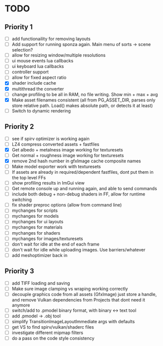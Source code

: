 # TODO

## Priority 1
- [ ] add functionaility for removing layouts
- [ ] Add support for running sponza again. Main menu of sorts -> scene selection?
- [ ] allow for resizing window/multiple resolutions
- [ ] ui mouse events lua callbacks
- [ ] ui keyboard lua callbacks
- [ ] controller support
- [ ] allow for fixed aspect ratio
- [x] shader include cache
- [x] multithread the converter
- [ ] change profiling to be all in RAM, no file writing. Show min + max + avg
- [x] Make asset filenames consistent (all from PG_ASSET_DIR, parses only store relative path. Load() makes absolute path, or detects it at least)
- [ ] Switch to dynamic rendering

## Priority 2
- [ ] see if spirv optimizer is working again
- [ ] LZ4 compress converted assets + fastfiles
- [x] Get albedo + metalness image working for texturesets
- [ ] Get normal + roughness image working for texturesets
- [x] remove 2nd hash number in gfxImage cache composite names
- [ ] Make model exporter work with texturesets
- [ ] If assets are already in required/dependent fastfiles, dont put them in the top level FFs
- [ ] show profiling results in ImGui view
- [ ] Get remote console up and running again, and able to send commands
- [ ] include both debug + non-debug shaders in FF, allow for runtime switching
- [ ] fix shader preproc options (allow from command line)
- [ ] mychanges for scripts
- [ ] mychanges for models
- [ ] mychanges for ui layouts
- [ ] mychanges for materials 
- [ ] mychanges for shaders 
- [ ] mychanges for images/texturesets
- [ ] don't wait for idle at the end of each frame
- [ ] don't wait for idle while uploading images. Use barriers/whatever
- [ ] add meshoptimizer back in

## Priority 3
- [ ] add TIFF loading and saving
- [ ] Make sure image clamping vs wraping working correctly
- [ ] decouple graphics code from all assets (GfxImage) just store a handle, and remove Vulkan dependencies from Projects that dont need it anymore
- [ ] switch/add to .pmodel binary format, with binary <-> text tool
- [ ] add .pmodel -> .obj tool
- [ ] simplify TransitionImageLayoutImmediate args with defaults
- [ ] get VS to find spirv/vulkan/shaderc files
- [ ] investigate different mipmap filters
- [ ] do a pass on the code style consistency
